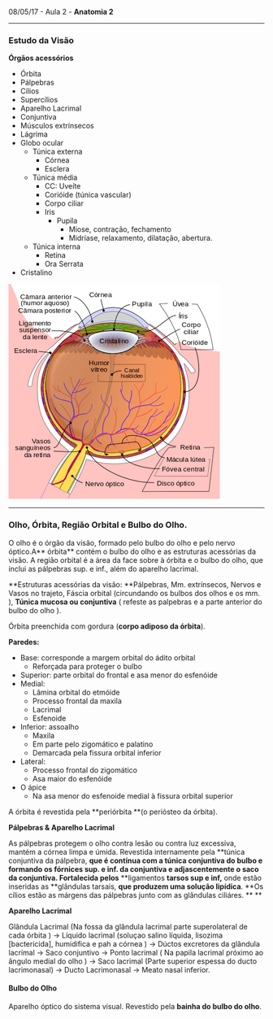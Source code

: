 08/05/17 - Aula 2 - **Anatomia 2**

---

### Estudo da Visão

**Órgãos acessórios**

* Órbita
* Pálpebras
* Cílios
* Supercílios
* Aparelho Lacrimal
* Conjuntiva
* Músculos extrínsecos
* Lágrima
* Globo ocular
  * Túnica externa
    * Córnea
    * Esclera
  * Túnica média 
    * CC: Uveíte
    * Corióide \(túnica vascular\)
    * Corpo ciliar
    * Iris
      * Pupila
        * Miose, contração, fechamento
        * Midríase, relaxamento, dilatação, abertura.
  * Túnica interna
    * Retina
    * Ora Serrata
* Cristalino

![](/assets/Schematic_diagram_of_the_human_eye_pt.svg.png)

---

### Olho, Órbita, Região Orbital e Bulbo do Olho.

O olho é o órgão da visão, formado pelo bulbo do olho e pelo nervo óptico.A** órbita** contém o bulbo do olho e as estruturas acessórias da visão. A região orbital é a área da face sobre à órbita e o bulbo do olho, que inclui as pálpebras sup. e inf., além do aparelho lacrimal.

**Estruturas acessórias da visão: **Pálpebras, Mm. extrínsecos, Nervos e Vasos no trajeto, Fáscia orbital \(circundando os bulbos dos olhos e os mm. \), **Túnica mucosa ou conjuntiva** \( refeste as palpebras e a parte anterior do bulbo do olho \).

Órbita preenchida com gordura \(**corpo adiposo da órbita**\).

**Paredes:**

* Base: corresponde a margem orbital do ádito orbital
  * Reforçada para proteger o bulbo
* Superior: parte orbital do frontal e asa menor do esfenóide
* Medial:
  * Lâmina orbital do etmóide
  * Processo frontal da maxila
  * Lacrimal
  * Esfenoide
* Inferior: assoalho
  * Maxila
  * Em parte pelo zigomático e palatino
  * Demarcada pela fissura orbital inferior
* Lateral:
  * Processo frontal do zigomático
  * Asa maior do esfenóide
* O ápice
  * Na asa menor do esfenoide medial à fissura orbital superior

A órbita é revestida pela **periórbita **\(o periósteo da órbita\).

**Pálpebras & Aparelho Lacrimal**

As pálpebras protegem o olho contra lesão ou contra luz excessiva, mantém a córnea limpa e úmida. Revestida internamente pela **túnica conjuntiva da pálpebra, **que é contínua com a **túnica conjuntiva do bulbo** e formando os fórnices sup. e inf. da conjuntiva e adjascentemente o saco da conjuntiva. Fortalecida pelos** **ligamentos **tarsos sup e inf,** onde estão inseridas as **glândulas tarsais, **que produzem uma solução lipídica**. **Os cílios estão as márgens das pálpebras junto com as glândulas ciliáres. ** **

**Aparelho Lacrimal**

Glândula Lacrimal \(Na fossa da glândula lacrimal parte superolateral de cada órbita \) -&gt; Líquido lacrimal \(soluçao salino líquida, lisozima \[bactericida\], humidifica e pah a córnea \) -&gt; Dúctos excretores da glândula lacrimal -&gt; Saco conjuntivo -&gt; Ponto lacrimal \( Na papila lacrimal próximo ao ângulo medial do olho \) -&gt; Saco lacrimal \(Parte superior espessa do ducto lacrimonasal\) -&gt; Ducto Lacrimonasal -&gt; Meato nasal inferior.

#### Bulbo do Olho

Aparelho óptico do sistema visual. Revestido pela **bainha do bulbo do olho**. 

